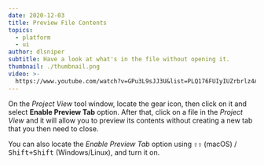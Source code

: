 ```yaml
---
date: 2020-12-03
title: Preview File Contents
topics:
  - platform
  - ui
author: dlsniper
subtitle: Have a look at what's in the file without opening it.
thumbnail: ./thumbnail.png
video: >-
  https://www.youtube.com/watch?v=GPu3L9sJJ3U&list=PLQ176FUIyIUZrbrlz4AY1V8VzBJKZyVlW&index=97
---
```


On the _Project View_ tool window, locate the gear icon, then click on it and select **Enable Preview Tab** option. After that, click on a file in the _Project View_ and it will allow you to preview its contents without creating a new tab that you then need to close.

You can also locate the _Enable Preview Tab_ option using <kbd>⇧⇧</kbd> (macOS) / <kbd>Shift+Shift</kbd> (Windows/Linux), and turn it on.
